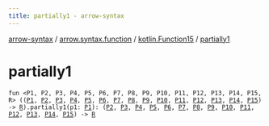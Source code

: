 ```yaml
---
title: partially1 - arrow-syntax
---
```


[arrow-syntax](../../index.html) / [arrow.syntax.function](../index.html) / [kotlin.Function15](index.html) / [partially1](./partially1.html)

# partially1

`fun <P1, P2, P3, P4, P5, P6, P7, P8, P9, P10, P11, P12, P13, P14, P15, R> ((`[`P1`](partially1.html#P1)`, `[`P2`](partially1.html#P2)`, `[`P3`](partially1.html#P3)`, `[`P4`](partially1.html#P4)`, `[`P5`](partially1.html#P5)`, `[`P6`](partially1.html#P6)`, `[`P7`](partially1.html#P7)`, `[`P8`](partially1.html#P8)`, `[`P9`](partially1.html#P9)`, `[`P10`](partially1.html#P10)`, `[`P11`](partially1.html#P11)`, `[`P12`](partially1.html#P12)`, `[`P13`](partially1.html#P13)`, `[`P14`](partially1.html#P14)`, `[`P15`](partially1.html#P15)`) -> `[`R`](partially1.html#R)`).partially1(p1: `[`P1`](partially1.html#P1)`): (`[`P2`](partially1.html#P2)`, `[`P3`](partially1.html#P3)`, `[`P4`](partially1.html#P4)`, `[`P5`](partially1.html#P5)`, `[`P6`](partially1.html#P6)`, `[`P7`](partially1.html#P7)`, `[`P8`](partially1.html#P8)`, `[`P9`](partially1.html#P9)`, `[`P10`](partially1.html#P10)`, `[`P11`](partially1.html#P11)`, `[`P12`](partially1.html#P12)`, `[`P13`](partially1.html#P13)`, `[`P14`](partially1.html#P14)`, `[`P15`](partially1.html#P15)`) -> `[`R`](partially1.html#R)